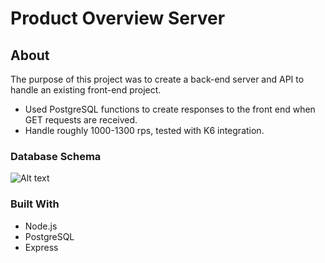 # Product Overview Server
## About
The purpose of this project was to create a back-end server and API to handle an existing front-end project.
- Used PostgreSQL functions to create responses to the front end when GET requests are received.
- Handle roughly 1000-1300 rps, tested with K6 integration.

### Database Schema
<img title="Rating" alt="Alt text" src="./schema.png">

### Built With
- Node.js
- PostgreSQL
- Express